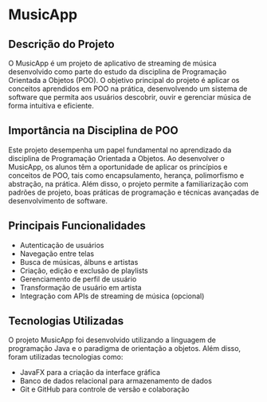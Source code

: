 # MusicApp

## Descrição do Projeto

O MusicApp é um projeto de aplicativo de streaming de música desenvolvido como parte do estudo da disciplina de Programação Orientada a Objetos (POO). O objetivo principal do projeto é aplicar os conceitos aprendidos em POO na prática, desenvolvendo um sistema de software que permita aos usuários descobrir, ouvir e gerenciar música de forma intuitiva e eficiente.

## Importância na Disciplina de POO

Este projeto desempenha um papel fundamental no aprendizado da disciplina de Programação Orientada a Objetos. Ao desenvolver o MusicApp, os alunos têm a oportunidade de aplicar os princípios e conceitos de POO, tais como encapsulamento, herança, polimorfismo e abstração, na prática. Além disso, o projeto permite a familiarização com padrões de projeto, boas práticas de programação e técnicas avançadas de desenvolvimento de software.

## Principais Funcionalidades

- Autenticação de usuários
- Navegação entre telas
- Busca de músicas, álbuns e artistas
- Criação, edição e exclusão de playlists
- Gerenciamento de perfil de usuário
- Transformação de usuário em artista
- Integração com APIs de streaming de música (opcional)

## Tecnologias Utilizadas

O projeto MusicApp foi desenvolvido utilizando a linguagem de programação Java e o paradigma de orientação a objetos. Além disso, foram utilizadas tecnologias como:

- JavaFX para a criação da interface gráfica
- Banco de dados relacional para armazenamento de dados
- Git e GitHub para controle de versão e colaboração
